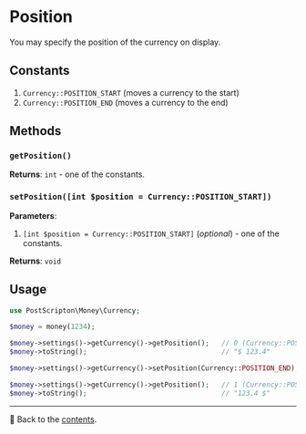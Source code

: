 # Position
You may specify the position of the currency on display.

## Constants

1. `Currency::POSITION_START` (moves a currency to the start)
2. `Currency::POSITION_END` (moves a currency to the end)

## Methods

### `getPosition()`
**Returns**: `int` - one of the constants.

### `setPosition([int $position = Currency::POSITION_START])`
**Parameters**:
1. `[int $position = Currency::POSITION_START]` (*optional*) - one of the constants.

**Returns**: `void`

## Usage

```php
use PostScripton\Money\Currency;

$money = money(1234);

$money->settings()->getCurrency()->getPosition();   // 0 (Currency::POSITION_START)
$money->toString();                                 // "$ 123.4"

$money->settings()->getCurrency()->setPosition(Currency::POSITION_END);

$money->settings()->getCurrency()->getPosition();   // 1 (Currency::POSITION_END)
$money->toString();                                 // "123.4 $"
```

---

📌 Back to the [contents](/docs/03_currencies/README.md).

